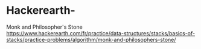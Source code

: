 # Hackerearth-
 Monk and Philosopher's Stone 
https://www.hackerearth.com/fr/practice/data-structures/stacks/basics-of-stacks/practice-problems/algorithm/monk-and-philosophers-stone/

